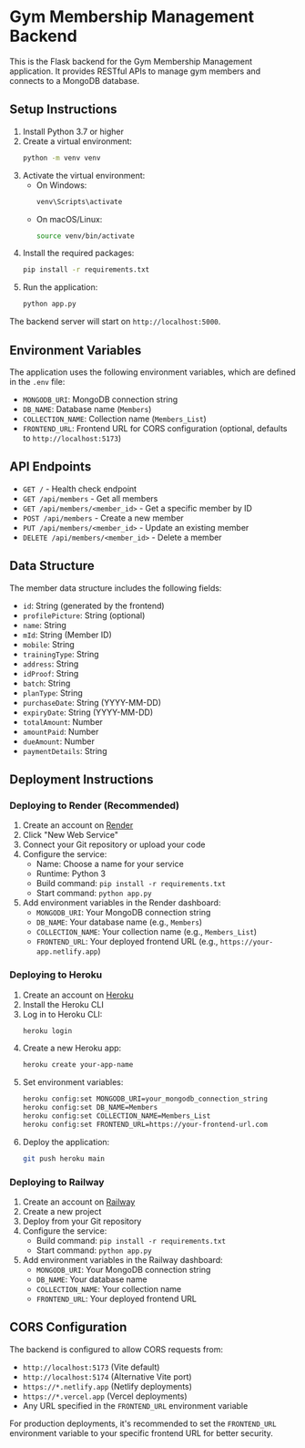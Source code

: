 # Gym Membership Management Backend

This is the Flask backend for the Gym Membership Management application. It provides RESTful APIs to manage gym members and connects to a MongoDB database.

## Setup Instructions

1. Install Python 3.7 or higher
2. Create a virtual environment:
   ```bash
   python -m venv venv
   ```
3. Activate the virtual environment:
   - On Windows:
     ```bash
     venv\Scripts\activate
     ```
   - On macOS/Linux:
     ```bash
     source venv/bin/activate
     ```
4. Install the required packages:
   ```bash
   pip install -r requirements.txt
   ```
5. Run the application:
   ```bash
   python app.py
   ```

The backend server will start on `http://localhost:5000`.

## Environment Variables

The application uses the following environment variables, which are defined in the `.env` file:

- `MONGODB_URI`: MongoDB connection string
- `DB_NAME`: Database name (`Members`)
- `COLLECTION_NAME`: Collection name (`Members_List`)
- `FRONTEND_URL`: Frontend URL for CORS configuration (optional, defaults to `http://localhost:5173`)

## API Endpoints

- `GET /` - Health check endpoint
- `GET /api/members` - Get all members
- `GET /api/members/<member_id>` - Get a specific member by ID
- `POST /api/members` - Create a new member
- `PUT /api/members/<member_id>` - Update an existing member
- `DELETE /api/members/<member_id>` - Delete a member

## Data Structure

The member data structure includes the following fields:
- `id`: String (generated by the frontend)
- `profilePicture`: String (optional)
- `name`: String
- `mId`: String (Member ID)
- `mobile`: String
- `trainingType`: String
- `address`: String
- `idProof`: String
- `batch`: String
- `planType`: String
- `purchaseDate`: String (YYYY-MM-DD)
- `expiryDate`: String (YYYY-MM-DD)
- `totalAmount`: Number
- `amountPaid`: Number
- `dueAmount`: Number
- `paymentDetails`: String

## Deployment Instructions

### Deploying to Render (Recommended)

1. Create an account on [Render](https://render.com)
2. Click "New Web Service"
3. Connect your Git repository or upload your code
4. Configure the service:
   - Name: Choose a name for your service
   - Runtime: Python 3
   - Build command: `pip install -r requirements.txt`
   - Start command: `python app.py`
5. Add environment variables in the Render dashboard:
   - `MONGODB_URI`: Your MongoDB connection string
   - `DB_NAME`: Your database name (e.g., `Members`)
   - `COLLECTION_NAME`: Your collection name (e.g., `Members_List`)
   - `FRONTEND_URL`: Your deployed frontend URL (e.g., `https://your-app.netlify.app`)

### Deploying to Heroku

1. Create an account on [Heroku](https://heroku.com)
2. Install the Heroku CLI
3. Log in to Heroku CLI:
   ```bash
   heroku login
   ```
4. Create a new Heroku app:
   ```bash
   heroku create your-app-name
   ```
5. Set environment variables:
   ```bash
   heroku config:set MONGODB_URI=your_mongodb_connection_string
   heroku config:set DB_NAME=Members
   heroku config:set COLLECTION_NAME=Members_List
   heroku config:set FRONTEND_URL=https://your-frontend-url.com
   ```
6. Deploy the application:
   ```bash
   git push heroku main
   ```

### Deploying to Railway

1. Create an account on [Railway](https://railway.app)
2. Create a new project
3. Deploy from your Git repository
4. Configure the service:
   - Build command: `pip install -r requirements.txt`
   - Start command: `python app.py`
5. Add environment variables in the Railway dashboard:
   - `MONGODB_URI`: Your MongoDB connection string
   - `DB_NAME`: Your database name
   - `COLLECTION_NAME`: Your collection name
   - `FRONTEND_URL`: Your deployed frontend URL

## CORS Configuration

The backend is configured to allow CORS requests from:
- `http://localhost:5173` (Vite default)
- `http://localhost:5174` (Alternative Vite port)
- `https://*.netlify.app` (Netlify deployments)
- `https://*.vercel.app` (Vercel deployments)
- Any URL specified in the `FRONTEND_URL` environment variable

For production deployments, it's recommended to set the `FRONTEND_URL` environment variable to your specific frontend URL for better security.